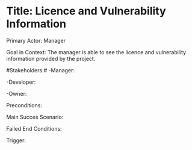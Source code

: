 # Title: Licence and Vulnerability Information
Primary Actor:  Manager

Goal in Context:  The manager is able to see the licence and vulnerability information provided by the project.

#Stakeholders:#  -Manager:

-Developer:

-Owner:

Preconditions:

Main Succes Scenario:

Failed End Conditions:

Trigger:
